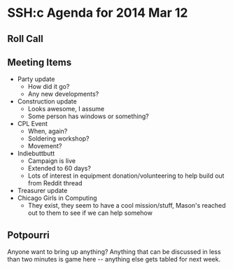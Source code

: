 SSH:c Agenda for 2014 Mar 12
============================

Roll Call
---------

Meeting Items
-------------

- Party update
	- How did it go?
	- Any new developments?
- Construction update
	- Looks awesome, I assume
	- Some person has windows or something?
- CPL Event
	- When, again?
	- Soldering workshop?
	- Movement?
- Indiebuttbutt
	- Campaign is live
	- Extended to 60 days?
	- Lots of interest in equipment donation/volunteering to help build out from Reddit thread
- Treasurer update
- Chicago Girls in Computing
	- They exist, they seem to have a cool mission/stuff, Mason's reached out to them to see if we can help somehow


Potpourri
---------

Anyone want to bring up anything? Anything that can be discussed in less than two minutes is game here -- anything else gets tabled for next week.

